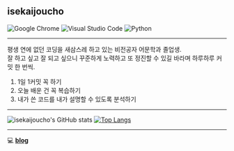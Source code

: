 ## isekaijoucho

![Google Chrome](https://img.shields.io/badge/Google%20Chrome-4285F4?style=for-the-badge&logo=GoogleChrome&logoColor=white)
![Visual Studio Code](https://img.shields.io/badge/Visual%20Studio%20Code-0078d7.svg?style=for-the-badge&logo=visual-studio-code&logoColor=white)
![Python](https://img.shields.io/badge/python-3670A0?style=for-the-badge&logo=python&logoColor=ffdd54)

---

평생 연에 없던 코딩을 새삼스레 하고 있는 비전공자 어문학과 졸업생.<br>
잘 하고 싶고 잘 되고 싶으니 꾸준하게 노력하고 또 정진할 수 있길 바라며 하루하루 커밋 한 번씩.

1. 1일 1커밋 꼭 하기 
2. 오늘 배운 건 꼭 복습하기
3. 내가 쓴 코드를 내가 설명할 수 있도록 분석하기

---

![isekaijoucho's GitHub stats](https://github-readme-stats.vercel.app/api?username=isekaijoucho&show_icons=true&theme=white)
[![Top Langs](https://github-readme-stats.vercel.app/api/top-langs/?username=isekaijoucho&langs_count=10&layout=compact&theme=white)](https://github.com/isekaijoucho/isekaijoucho)

---

💻 [**blog**](https://blog.naver.com/35th_ikaruga)